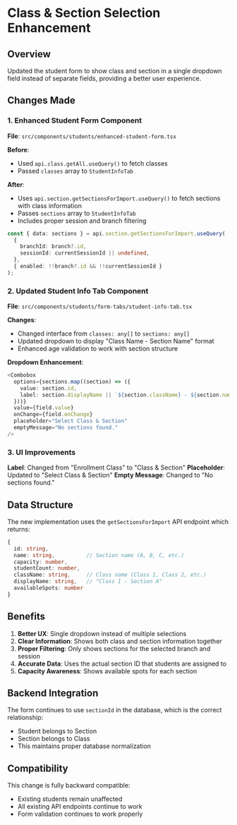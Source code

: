 # Class & Section Selection Enhancement

## Overview

Updated the student form to show class and section in a single dropdown field instead of separate fields, providing a better user experience.

## Changes Made

### 1. Enhanced Student Form Component
**File**: `src/components/students/enhanced-student-form.tsx`

**Before**:
- Used `api.class.getAll.useQuery()` to fetch classes
- Passed `classes` array to `StudentInfoTab`

**After**:
- Uses `api.section.getSectionsForImport.useQuery()` to fetch sections with class information
- Passes `sections` array to `StudentInfoTab`
- Includes proper session and branch filtering

```typescript
const { data: sections } = api.section.getSectionsForImport.useQuery(
  { 
    branchId: branch?.id,
    sessionId: currentSessionId || undefined,
  },
  { enabled: !!branch?.id && !!currentSessionId }
);
```

### 2. Updated Student Info Tab Component
**File**: `src/components/students/form-tabs/student-info-tab.tsx`

**Changes**:
- Changed interface from `classes: any[]` to `sections: any[]`
- Updated dropdown to display "Class Name - Section Name" format
- Enhanced age validation to work with section structure

**Dropdown Enhancement**:
```typescript
<Combobox
  options={sections.map((section) => ({
    value: section.id,
    label: section.displayName || `${section.className} - ${section.name}`
  }))}
  value={field.value}
  onChange={field.onChange}
  placeholder="Select Class & Section"
  emptyMessage="No sections found."
/>
```

### 3. UI Improvements

**Label**: Changed from "Enrollment Class" to "Class & Section"
**Placeholder**: Updated to "Select Class & Section"
**Empty Message**: Changed to "No sections found."

## Data Structure

The new implementation uses the `getSectionsForImport` API endpoint which returns:

```typescript
{
  id: string,
  name: string,          // Section name (A, B, C, etc.)
  capacity: number,
  studentCount: number,
  className: string,     // Class name (Class 1, Class 2, etc.)
  displayName: string,   // "Class 1 - Section A"
  availableSpots: number
}
```

## Benefits

1. **Better UX**: Single dropdown instead of multiple selections
2. **Clear Information**: Shows both class and section information together
3. **Proper Filtering**: Only shows sections for the selected branch and session
4. **Accurate Data**: Uses the actual section ID that students are assigned to
5. **Capacity Awareness**: Shows available spots for each section

## Backend Integration

The form continues to use `sectionId` in the database, which is the correct relationship:
- Student belongs to Section
- Section belongs to Class
- This maintains proper database normalization

## Compatibility

This change is fully backward compatible:
- Existing students remain unaffected
- All existing API endpoints continue to work
- Form validation continues to work properly 